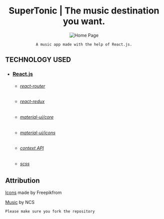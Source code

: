 <h1 align="center">
   SuperTonic | The music destination you want.
</h1>

<div align="center">

![Home Page](https://drive.google.com/file/d/16CrznOOrnj6K_p8_Tyk4Zrh2dN08t_-3/view?usp=sharing)

    A music app made with the help of React.js.
    
</div>

## TECHNOLOGY USED

* ### [React.js](https://reactjs.org/)
    * ###### [react-router](https://github.com/ReactTraining/react-router#readme)
    * ###### [react-redux](https://react-redux.js.org/)
    * ###### [material-ui/core](https://www.npmjs.com/package/@material-ui/core)
    * ###### [material-ui/icons](https://www.npmjs.com/package/@material-ui/icons)
    * ###### [context API](https://reactjs.org/docs/context.html)
    * ###### [scss](https://sass-lang.com/)
   

## Attribution
    
[Icons](www.flaticon.com) made by Freepikfrom 

[Music](https://ncs.io/music) by NCS

    Please make sure you fork the repository
